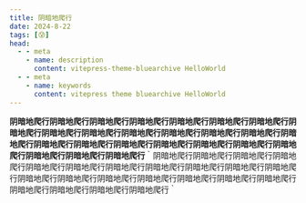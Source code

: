 ```yaml
---
title: 阴暗地爬行
date: 2024-8-22
tags: [😰]
head:
  - - meta
    - name: description
      content: vitepress-theme-bluearchive HelloWorld
  - - meta
    - name: keywords
      content: vitepress theme bluearchive HelloWorld
---
```


**阴暗地爬行阴暗地爬行阴暗地爬行阴暗地爬行阴暗地爬行阴暗地爬行阴暗地爬行阴暗地爬行阴暗地爬行阴暗地爬行阴暗地爬行阴暗地爬行阴暗地爬行阴暗地爬行阴暗地爬行阴暗地爬行阴暗地爬行阴暗地爬行阴暗地爬行阴暗地爬行阴暗地爬行阴暗地爬行阴暗地爬行阴暗地爬行阴暗地爬行**｀阴暗地爬行阴暗地爬行阴暗地爬行阴暗地爬行阴暗地爬行阴暗地爬行阴暗地爬行阴暗地爬行阴暗地爬行阴暗地爬行阴暗地爬行阴暗地爬行阴暗地爬行阴暗地爬行阴暗地爬行阴暗地爬行阴暗地爬行阴暗地爬行阴暗地爬行阴暗地爬行阴暗地爬行阴暗地爬行｀